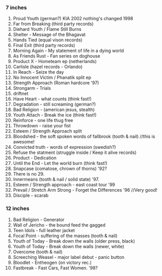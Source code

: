 ### 7 inches
1. Proud Youth (german?) KIA 2002 nothing's changed 1998
2. Far from Breaking (third party records)
3. Diehard Youth / Flame Still Burns
4. Shelter - Message of the Bhagavat
5. Hands Tied (equal vison records)
6. Final Exit (third party records)
7. Morning Again - My statement of life in a dying world
8. As Friends Rust - Fan series on doghouse
9. Product X - Hometeam ep (netherlands)
10. Carlisle (hazel records - Orlando)
11. In Reach - Seize the day
12. No Innocent Victim / Phanatik split ep
13. Strength Approach (Roman hardcore '97)
14. Strongarm - Trials
15. driftnet
16. Have Heart - what counts (think fast!)
17. Degradation - still screaming (german?)
18. Bad Religion - (american jesus, stealth) 
19. Youth Attach - Break the ice (think fast!)
20. Reinforce - one life thug free 
21. Throwdown - raise your fist
22. Esteem / Strength Approach split
23. Bloodshed - the soft spoken words of fallbrook (tooth & nail) //this is awesome!
24. Convicted truth - words of expression (swedish?)
25. Refuse the statment (struggle inside / Keep it alive records)
26. Product - Dedication
27. Until the End - Let the world burn (think fast!)
28. Snapcase (comatose, chrown of thorns) '92?
29. There is no 29.
30. Innermeans (tooth & nail / solid state) '97.
31. Esteem / Strength approach - east coast tour '99
32. Prevail / Stretch Arm Strong - Forget the Differences '96 //Very good!
33. Disciple - scarab

### 12 inches
1. Bad Religion - Generator
2. Wall of Jericho - the bound feed the gagged
3. Teen Idols - full leather jacket
4. Focal Point - suffering of the masses (tooth & nail)
5. Youth of Today - Break down the walls (older press, black)
6. Youth of Today - Break down the walls (newer, white)
7. Overcome (tooth & nail)
8. Screeching Weasel - major label debut - panic button
9. Bloodlet - Entheogen (on victory rec.)
10. Fastbreak - Fast Cars, Fast Women. '98?


 
